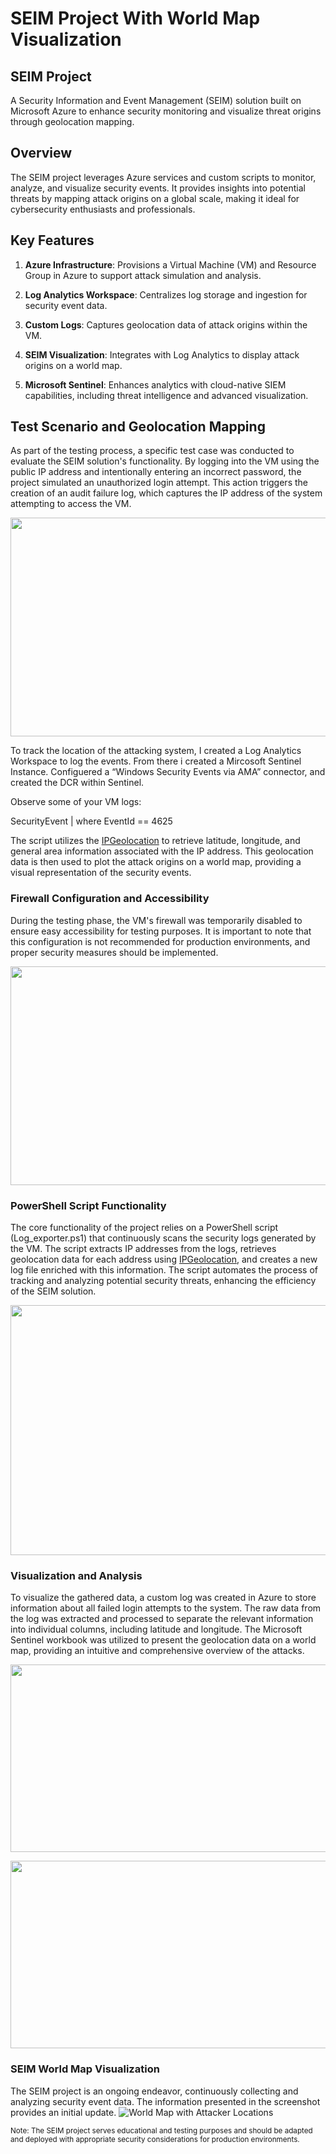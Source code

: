 # SEIM Project With World Map Visualization

## SEIM Project
A Security Information and Event Management (SEIM) solution built on Microsoft Azure to enhance security monitoring and visualize threat origins through geolocation mapping.

## Overview
The SEIM project leverages Azure services and custom scripts to monitor, analyze, and visualize security events. It provides insights into potential threats by mapping attack origins on a global scale, making it ideal for cybersecurity enthusiasts and professionals.

## Key Features

1. **Azure Infrastructure**: Provisions a Virtual Machine (VM) and Resource Group in Azure to support attack simulation and analysis.

2. **Log Analytics Workspace**: Centralizes log storage and ingestion for security event data.

3. **Custom Logs**: Captures geolocation data of attack origins within the VM.

4. **SEIM Visualization**: Integrates with Log Analytics to display attack origins on a world map.

5. **Microsoft Sentinel**: Enhances analytics with cloud-native SIEM capabilities, including threat intelligence and advanced visualization.

## Test Scenario and Geolocation Mapping

As part of the testing process, a specific test case was conducted to evaluate the SEIM solution's functionality. By logging into the VM using the public IP address and intentionally entering an incorrect password, the project simulated an unauthorized login attempt. This action triggers the creation of an audit failure log, which captures the IP address of the system attempting to access the VM.
<p align="center">

<img src="https://imgur.com/qqcC8cz.jpg" width="650" height="350">

</p>

To track the location of the attacking system, I created a Log Analytics Workspace to log the events. From there i created a Mircosoft Sentinel Instance. Configuered a “Windows Security Events via AMA” connector, and created the DCR within Sentinel.

Observe some of your VM logs:

SecurityEvent
| where EventId == 4625



The script utilizes the [IPGeolocation](https://ipgeolocation.io/ "IPGeolocation Homepage") to retrieve latitude, longitude, and general area information associated with the IP address. This geolocation data is then used to plot the attack origins on a world map, providing a visual representation of the security events.

### Firewall Configuration and Accessibility
During the testing phase, the VM's firewall was temporarily disabled to ensure easy accessibility for testing purposes. It is important to note that this configuration is not recommended for production environments, and proper security measures should be implemented.

<p align="center">

<img src="https://github.com/meghabyte-og/SEIM/assets/135510418/7a2a069a-3cd3-4c0e-86c2-5ddc2af0d918" width="650" height="350">

</p>

### PowerShell Script Functionality
The core functionality of the project relies on a PowerShell script (Log_exporter.ps1) that continuously scans the security logs generated by the VM. The script extracts IP addresses from the logs, retrieves geolocation data for each address using [IPGeolocation](https://ipgeolocation.io/ "IPGeolocation Homepage"), and creates a new log file enriched with this information. The script automates the process of tracking and analyzing potential security threats, enhancing the efficiency of the SEIM solution.

<p align="center">

<img src="https://github.com/meghabyte-og/SEIM/assets/135510418/8b96384a-0c7f-4707-8911-210c57686207" width="650" height="400">

</p>


### Visualization and Analysis
To visualize the gathered data, a custom log was created in Azure to store information about all failed login attempts to the system. The raw data from the log was extracted and processed to separate the relevant information into individual columns, including latitude and longitude. The Microsoft Sentinel workbook was utilized to present the geolocation data on a world map, providing an intuitive and comprehensive overview of the attacks.

<p align="center">

<img src="https://github.com/meghabyte-og/SEIM/assets/135510418/825473c1-7fc3-46a7-8bf0-a36b9cec689e" width="650" height="300">

</p>

<p align="center">

<img src="https://github.com/meghabyte-og/SEIM/assets/135510418/7d2e4ab2-d97e-4a7b-9d73-0f6b8762278e" width="650" height="300">

</p>


### SEIM World Map Visualization

The SEIM project is an ongoing endeavor, continuously collecting and analyzing security event data. The information presented in the screenshot provides an initial update.
![World Map with Attacker Locations](https://github.com/meghabyte-og/SEIM/assets/135510418/347184fd-4a0e-49a1-9762-05cdcaae1f76)

 <sub>Note: The SEIM project serves educational and testing purposes and should be adapted and deployed with appropriate security considerations for production environments.</sub>
